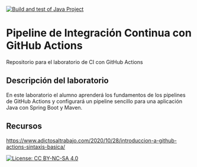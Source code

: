 [![Build and test of Java Project](https://github.com/ETSISI-EMS/ems2023_lab_1_3_ci_github_actions-EliotAragones/actions/workflows/main.yml/badge.svg)](https://github.com/ETSISI-EMS/ems2023_lab_1_3_ci_github_actions-EliotAragones/actions/workflows/main.yml)

# Pipeline de Integración Continua con GitHub Actions

Repositorio para el laboratorio de CI con GitHub Actions

## Descripción del laboratorio

En este laboratorio el alumno aprenderá los fundamentos de los pipelines de GitHub Actions y configurará un pipeline
sencillo para una aplicación Java con Spring Boot y Maven. 

## Recursos
https://www.adictosaltrabajo.com/2020/10/28/introduccion-a-github-actions-sintaxis-basica/

[![License: CC BY-NC-SA 4.0](https://img.shields.io/badge/License-CC_BY--NC--SA_4.0-lightgrey.svg)](https://creativecommons.org/licenses/by-nc-sa/4.0/)
